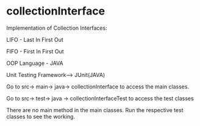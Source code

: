 # collectionInterface

Implementation of Collection Interfaces: 

LIFO - Last In First Out

FIFO - First In First Out

OOP Language - JAVA

Unit Testing Framework--> JUnit(JAVA)

Go to src-> main-> java-> collectionInterface to access the main classes.

Go to src-> test-> java -> collectionInterfaceTest to access the test classes

There are no main method in the main classes. Run the respective test classes to see the working.
